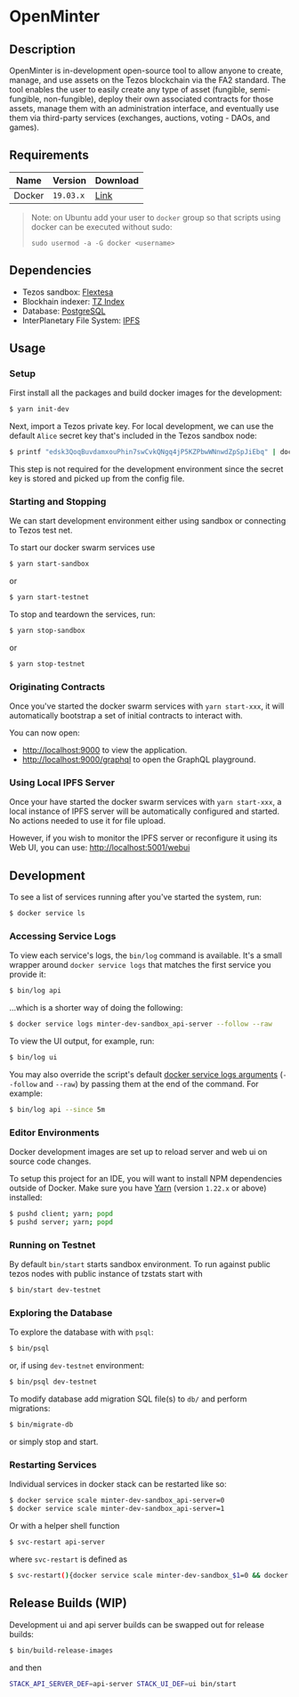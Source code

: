 # OpenMinter

## Description

OpenMinter is in-development open-source tool to allow anyone
to create, manage, and use assets on the Tezos blockchain
via the FA2 standard. The tool enables the user to easily
create any type of asset (fungible, semi-fungible,
non-fungible), deploy their own associated contracts for
those assets, manage them with an administration interface,
and eventually use them via third-party services (exchanges,
auctions, voting - DAOs, and games).

## Requirements

| Name   | Version   | Download       |
| ------ | --------- | -------------- |
| Docker | `19.03.x` | [Link][docker] |

[docker]: https://www.docker.com/

> Note: on Ubuntu add your user to `docker` group so that
> scripts using docker can be executed without sudo:
>
> `sudo usermod -a -G docker <username>`

## Dependencies

- Tezos sandbox: [Flextesa][flextesa]
- Blockhain indexer: [TZ Index][tz-index]
- Database: [PostgreSQL][postgres]
- InterPlanetary File System: [IPFS][ipfs]

[tz-index]: https://github.com/blockwatch-cc/tzindex
[flextesa]: https://gitlab.com/tezos/flextesa
[postgres]: https://www.postgresql.org/
[ipfs]: https://ipfs.io/

## Usage

### Setup

First install all the packages and build docker images for the development:

```sh
$ yarn init-dev
```

Next, import a Tezos private key. For local development, we can use the default
`Alice` secret key that's included in the Tezos sandbox node:

```sh
$ printf "edsk3QoqBuvdamxouPhin7swCvkQNgq4jP5KZPbwWNnwdZpSpJiEbq" | docker secret create tz_private_key -
```

This step is not required for the development environment since the secret key is
stored and picked up from the config file.

### Starting and Stopping

We can start development environment either using sandbox or connecting to Tezos
test net.

To start our docker swarm services use

```sh
$ yarn start-sandbox
```

or

```sh
$ yarn start-testnet
```

To stop and teardown the services, run:

```sh
$ yarn stop-sandbox
```

or

```sh
$ yarn stop-testnet
```

### Originating Contracts

Once you've started the docker swarm services with `yarn start-xxx`, it will
automatically bootstrap a set of initial contracts to interact with.

You can now open:

- [http://localhost:9000](http://localhost:9000) to view the application.
- [http://localhost:9000/graphql](http://localhost:9000/graphql) to open the
  GraphQL playground.

### Using Local IPFS Server

Once your have started the docker swarm services with `yarn start-xxx`, a local
instance of IPFS server will be automatically configured and started.
No actions needed to use it for file upload.

However, if you wish to monitor the IPFS server or reconfigure it using its Web
UI, you can use:
[http://localhost:5001/webui](http://localhost:5001/webui)

## Development

To see a list of services running after you've started the system, run:

```sh
$ docker service ls
```

### Accessing Service Logs

To view each service's logs, the `bin/log` command is available. It's a small
wrapper around `docker service logs` that matches the first service you provide
it:

```sh
$ bin/log api
```

...which is a shorter way of doing the following:

```sh
$ docker service logs minter-dev-sandbox_api-server --follow --raw
```

To view the UI output, for example, run:

```sh
$ bin/log ui
```

You may also override the script's default [docker service logs arguments](https://docs-stage.docker.com/engine/reference/commandline/service_logs/)
(`--follow` and `--raw`) by passing them at the end of the command. For example:

```sh
$ bin/log api --since 5m
```

### Editor Environments

Docker development images are set up to reload server and web ui on source code
changes.

To setup this project for an IDE, you will want to install NPM dependencies
outside of Docker. Make sure you have [Yarn](https://yarnpkg.com)
(version `1.22.x` or above) installed:

```sh
$ pushd client; yarn; popd
$ pushd server; yarn; popd
```

### Running on Testnet

By default `bin/start` starts sandbox environment. To run against public tezos
nodes with public instance of tzstats start with

```sh
$ bin/start dev-testnet
```

### Exploring the Database

To explore the database with with `psql`:

```sh
$ bin/psql
```

or, if using `dev-testnet` environment:

```sh
$ bin/psql dev-testnet
```

To modify database add migration SQL file(s) to `db/` and perform migrations:

```sh
$ bin/migrate-db
```

or simply stop and start.

### Restarting Services

Individual services in docker stack can be restarted like so:

```sh
$ docker service scale minter-dev-sandbox_api-server=0
$ docker service scale minter-dev-sandbox_api-server=1
```

Or with a helper shell function

```sh
$ svc-restart api-server
```

where `svc-restart` is defined as

```sh
$ svc-restart(){docker service scale minter-dev-sandbox_$1=0 && docker service scale minter-dev-sandbox_$1=1}
```

## Release Builds (WIP)

Development ui and api server builds can be swapped out for release builds:

```sh
$ bin/build-release-images
```

and then

```sh
STACK_API_SERVER_DEF=api-server STACK_UI_DEF=ui bin/start
```
